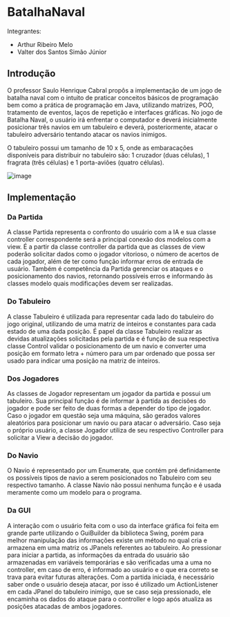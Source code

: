 # BatalhaNaval
Integrantes:
- Arthur Ribeiro Melo
- Valter dos Santos Simão Júnior
## Introdução
  O professor Saulo Henrique Cabral propôs a implementação de um jogo de batalha naval com o intuito de praticar conceitos básicos de programação bem como a prática de programação em Java, utilizando matrizes, POO, tratamento de eventos, laços de repetição e interfaces gráficas. No jogo de Batalha Naval, o usuário irá enfrentar o computador e deverá inicialmente posicionar três navios em um tabuleiro e deverá, posteriormente, atacar o tabuleiro adversário tentando atacar os navios inimigos.

O tabuleiro possui um tamanho de 10 x 5, onde as embaracações disponíveis para distribuir no tabuleiro são: 1 cruzador (duas células), 1
fragrata (três células) e 1 porta-aviões (quatro células).

![image](https://github.com/Arthur-R-Melo/BatalhaNaval/assets/103610549/ecb57f5a-5f49-4a80-a5dc-28f1dddde1e3)

## Implementação
### Da Partida
A classe Partida representa o confronto do usuário com a IA e sua classe controller correspondente será a principal conexão dos modelos com a view. É a partir da classe controller da partida que as classes de view poderão solicitar dados como o jogador vitorioso, o número de acertos de cada jogador, além de ter como função informar erros de entrada de usuário. Também é competência da Partida gerenciar os ataques e o posicionamento dos navios, retornando possíveis erros e informando às classes modelo quais modificações devem ser realizadas.

### Do Tabuleiro
A classe Tabuleiro é utilizada para representar cada lado do tabuleiro do jogo original, utilizando de uma matriz de inteiros e constantes para cada estado de uma dada posição. É papel da classe Tabuleiro realizar as devidas atualizações solicitadas pela partida e é função de sua respectiva classe Control validar o posicionamento de um navio e converter uma posição em formato letra + número para um par ordenado que possa ser usado para indicar uma posição na matriz de inteiros.

### Dos Jogadores
As classes de Jogador representam um jogador da partida e possui um tabuleiro. Sua principal função é de informar à partida as decisões do jogador e pode ser feito de duas formas a depender do tipo de jogador. Caso o jogador em questão seja uma máquina, são gerados valores aleatórios para posicionar um navio ou para atacar o adversário. Caso seja o próprio usuário, a classe Jogador utiliza de seu respectivo Controller para solicitar a View a decisão do jogador.

### Do Navio
O Navio é representado por um Enumerate, que contém pré definidamente os possíveis tipos de navio a serem posicionados no Tabuleiro com seu respectivo tamanho. A classe Navio não possui nenhuma função e é usada meramente como um modelo para o programa.
### Da GUI
A interação com o usuário feita com o uso da interface gráfica foi feita em grande parte utilizando o GuiBuilder da biblioteca Swing, porém para melhor manipulação das informações existe um método no qual cria e armazena em uma matriz os JPanels referentes ao tabuleiro. Ao pressionar para iniciar a partida, as informações da entrada do usuário são armazenadas em variáveis temporárias e são verificadas uma a uma no controller, em caso de erro, é informado ao usuário e o que era correto se trava para evitar futuras alterações. Com a partida iniciada, é necessário saber onde o usuário deseja atacar, por isso é utilizado um ActionListener em cada JPanel do tabuleiro inimigo, que se caso seja pressionado, ele encaminha os dados do ataque para o controller e logo após atualiza as posições atacadas de ambos jogadores.
